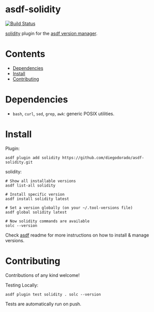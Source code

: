 # asdf-solidity
[![Build Status](https://api.travis-ci.com/diegodorado/asdf-solidity.svg)](https://travis-ci.com/github/diegodorado/asdf-solidity)

[solidity](https://docs.soliditylang.org/en/latest/) plugin for the [asdf version manager](https://asdf-vm.com).


# Contents

- [Dependencies](#dependencies)
- [Install](#install)
- [Contributing](#contributing)

# Dependencies

- `bash`, `curl`, `sed`, `grep`, `awk`: generic POSIX utilities.

# Install

Plugin:

```shell
asdf plugin add solidity https://github.com/diegodorado/asdf-solidity.git
```

solidity:

```shell
# Show all installable versions
asdf list-all solidity

# Install specific version
asdf install solidity latest

# Set a version globally (on your ~/.tool-versions file)
asdf global solidity latest

# Now solidity commands are available
solc --version
```

Check [asdf](https://github.com/asdf-vm/asdf) readme for more instructions on how to
install & manage versions.

# Contributing

Contributions of any kind welcome!

Testing Locally:

```shell
asdf plugin test solidity . solc --version

```

Tests are automatically run on push.

